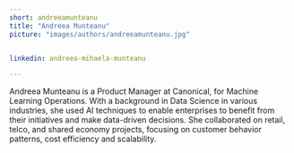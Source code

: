 ```yaml
---
short: andreeamunteanu
title: "Andreea Munteanu"
picture: "images/authors/andreeamunteanu.jpg"


linkedin: andreea-mihaela-munteanu

---
```


Andreea Munteanu is a Product Manager at Canonical, for Machine Learning Operations. With a background in Data Science in various industries, she used AI techniques to enable enterprises to benefit from their initiatives and make data-driven decisions. She collaborated on retail, telco, and shared economy projects, focusing on customer behavior patterns, cost efficiency and scalability.